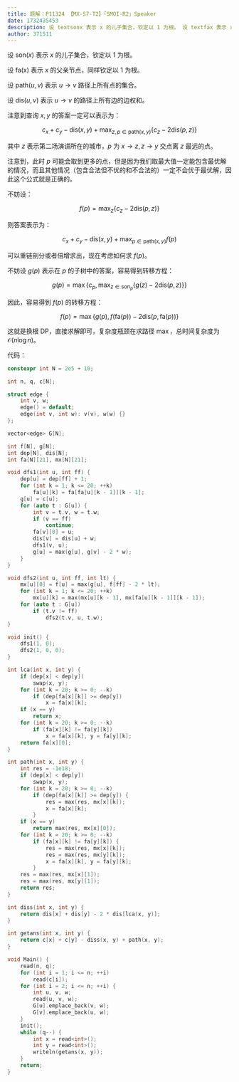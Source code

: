 ```yaml
---
title: 题解：P11324 【MX-S7-T2】「SMOI-R2」Speaker
date: 1732435453
description: 设 textsonx 表示 x 的儿子集合，钦定以 1 为根。 设 textfax 表示 x 的父亲节点，同样钦定以 1 为根。 设 textpathuv 表示 uto v 路径上所有点
author: 371511
---
```


设 $\text{son}(x)$ 表示 $x$ 的儿子集合，钦定以 $1$ 为根。

设 $\text{fa(x)}$ 表示 $x$ 的父亲节点，同样钦定以 $1$ 为根。

设 $\text{path}(u,v)$ 表示 $u\to v$ 路径上所有点的集合。

设 $\text{dis}(u,v)$ 表示 $u\to v$ 的路径上所有边的边权和。

注意到查询 $x,y$ 的答案一定可以表示为：

$$
c_x+c_y-\text{dis}(x,y)+\max_{z,p\in\text{path}(x,y)}\{c_z-2\text{dis}(p,z)\}
$$

其中 $z$ 表示第二场演讲所在的城市，$p$ 为 $x\to z,z\to y$ 交点离 $z$ 最远的点。

注意到，此时 $p$ 可能会取到更多的点，但是因为我们取最大值一定能包含最优解的情况，而且其他情况（包含合法但不优的和不合法的）一定不会优于最优解，因此这个公式就是正确的。

不妨设：

$$
f(p)=\max_z\{c_z-2\text{dis}(p,z)\}
$$

则答案表示为：

$$
c_x+c_y-\text{dis}(x,y)+\max_{p\in\text{path}(x,y)}f(p)
$$

可以重链剖分或者倍增求出，现在考虑如何求 $f(p)$。

不妨设 $g(p)$ 表示在 $p$ 的子树中的答案，容易得到转移方程：

$$
g(p)=\max\left\{c_p,\max_{z\in\text{son}_p}\{g(z)-2\text{dis}(p,z)\}\right\}
$$

因此，容易得到 $f(p)$ 的转移方程：

$$
f(p)=\max\{g(p),f(\text{fa}(p))-2\text{dis}(p,\text{fa}(p))\}
$$

这就是换根 DP，直接求解即可，复杂度瓶颈在求路径 $\max$，总时间复杂度为 $\mathcal O(n\log n)$。

代码：

```cpp
constexpr int N = 2e5 + 10;

int n, q, c[N];

struct edge {
	int v, w;
	edge() = default;
	edge(int v, int w): v(v), w(w) {}
};

vector<edge> G[N];

int f[N], g[N];
int dep[N], dis[N];
int fa[N][21], mx[N][21];

void dfs1(int u, int ff) {
	dep[u] = dep[ff] + 1;
	for (int k = 1; k <= 20; ++k)
		fa[u][k] = fa[fa[u][k - 1]][k - 1];
	g[u] = c[u];
	for (auto t : G[u]) {
		int v = t.v, w = t.w;
		if (v == ff)
			continue;
		fa[v][0] = u;
		dis[v] = dis[u] + w;
		dfs1(v, u);
		g[u] = max(g[u], g[v] - 2 * w);
	}
}

void dfs2(int u, int ff, int lt) {
	mx[u][0] = f[u] = max(g[u], f[ff] - 2 * lt);
	for (int k = 1; k <= 20; ++k)
		mx[u][k] = max(mx[u][k - 1], mx[fa[u][k - 1]][k - 1]);
	for (auto t : G[u])
		if (t.v != ff)
			dfs2(t.v, u, t.w);
}

void init() {
	dfs1(1, 0);
	dfs2(1, 0, 0);
}

int lca(int x, int y) {
	if (dep[x] < dep[y])
		swap(x, y);
	for (int k = 20; k >= 0; --k)
		if (dep[fa[x][k]] >= dep[y])
			x = fa[x][k];
	if (x == y)
		return x;
	for (int k = 20; k >= 0; --k)
		if (fa[x][k] != fa[y][k])
			x = fa[x][k], y = fa[y][k];
	return fa[x][0];
}

int path(int x, int y) {
	int res = -1e18;
	if (dep[x] < dep[y])
		swap(x, y);
	for (int k = 20; k >= 0; --k)
		if (dep[fa[x][k]] >= dep[y]) {
			res = max(res, mx[x][k]);
			x = fa[x][k];
		}
	if (x == y)
		return max(res, mx[x][0]);
	for (int k = 20; k >= 0; --k)
		if (fa[x][k] != fa[y][k]) {
			res = max(res, mx[x][k]);
			res = max(res, mx[y][k]);
			x = fa[x][k], y = fa[y][k];
		}
	res = max(res, mx[x][1]);
	res = max(res, mx[y][1]);
	return res;
}

int diss(int x, int y) {
	return dis[x] + dis[y] - 2 * dis[lca(x, y)];
}

int getans(int x, int y) {
	return c[x] + c[y] - diss(x, y) + path(x, y);
}

void Main() {
	read(n, q);
	for (int i = 1; i <= n; ++i)
		read(c[i]);
	for (int i = 2; i <= n; ++i) {
		int u, v, w;
		read(u, v, w);
		G[u].emplace_back(v, w);
		G[v].emplace_back(u, w);
	}
	init();
	while (q--) {
		int x = read<int>();
		int y = read<int>();
		writeln(getans(x, y));
	}
	return;
}
```
